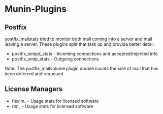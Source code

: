 
Munin-Plugins
=============

Postfix
-------

postfix_mailstats  tried to monitor both mail coming into a server 
and mail leaving a server.  These plugins split that task up and 
provide better detail.

* postfix_smtpd_stats - Incoming connections and accepted/rejected info
* postfix_smtp_stats - Outgoing connections

Note: The postfix_mailvolume plugin double counts the size of mail 
that has been deferred and requeued.


License Managers
----------------

* flexlm_ - Usage stats for licensed software
* rlm_ - Usage stats for licensed software

